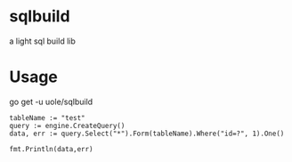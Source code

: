 # sqlbuild
a light sql build lib

# Usage

go get -u uole/sqlbuild


```
tableName := "test"
query := engine.CreateQuery()
data, err := query.Select("*").Form(tableName).Where("id=?", 1).One()

fmt.Println(data,err)

```
